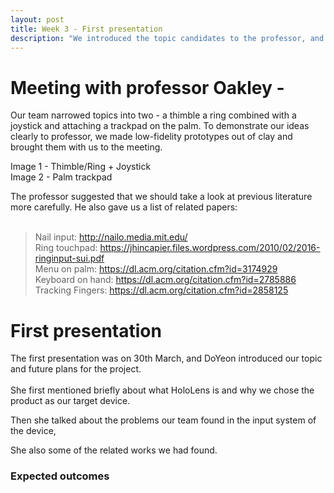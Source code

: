 ```yaml
---
layout: post
title: Week 3 - First presentation
description: "We introduced the topic candidates to the professor, and we had the first presentation."
---
```


# Meeting with professor Oakley - 
Our team narrowed topics into two - a thimble a ring combined with a joystick and attaching a trackpad on the palm. To demonstrate our ideas clearly to professor, we made low-fidelity prototypes out of clay and brought them with us to the meeting. 

Image 1 - Thimble/Ring + Joystick<br>
Image 2 - Palm trackpad

The professor suggested that we should take a look at previous literature more carefully. He also gave us a list of related papers:
<br><br>
>Nail input: http://nailo.media.mit.edu/<br>
Ring touchpad: https://jhincapier.files.wordpress.com/2010/02/2016-ringinput-sui.pdf<br>
Menu on palm: https://dl.acm.org/citation.cfm?id=3174929<br>
Keyboard on hand: https://dl.acm.org/citation.cfm?id=2785886<br>
Tracking Fingers: https://dl.acm.org/citation.cfm?id=2858125<br>

# First presentation

The first presentation was on 30th March, and DoYeon introduced our topic and future plans for the project.<br><br>
She first mentioned briefly about what HoloLens is and why we chose the product as our target device. <br>

Then she talked about the problems our team found in the input system of the device, 

She also some of the related works we had found. 

### Expected outcomes